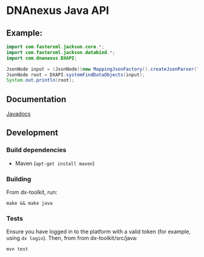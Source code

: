 # DNAnexus Java API

## Example:

```java
import com.fasterxml.jackson.core.*;
import com.fasterxml.jackson.databind.*;
import com.dnanexus.DXAPI;

JsonNode input = (JsonNode)(new MappingJsonFactory().createJsonParser("{}").readValueAsTree());
JsonNode root = DXAPI.systemFindDataObjects(input);
System.out.println(root);
```

## Documentation

[Javadocs](http://autodoc.dnanexus.com/bindings/java/current/)

## Development

### Build dependencies

* Maven (`apt-get install maven`)

### Building

From dx-toolkit, run:

    make && make java

### Tests

Ensure you  have logged  in to the  platform with a  valid token  (for example,
using `dx login`). Then, from from dx-toolkit/src/java:

    mvn test
